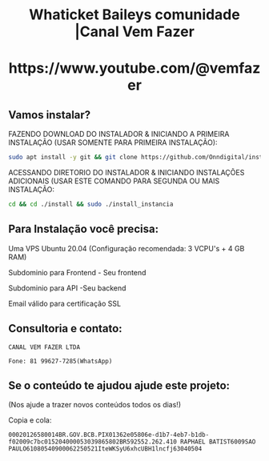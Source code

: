 <h1 align="center">Whaticket Baileys comunidade |Canal Vem Fazer</h1>

<h1 align="center">https://www.youtube.com/@vemfazer</h1>


## Vamos instalar?

FAZENDO DOWNLOAD DO INSTALADOR & INICIANDO A PRIMEIRA INSTALAÇÃO (USAR SOMENTE PARA PRIMEIRA INSTALAÇÃO):

```bash
sudo apt install -y git && git clone https://github.com/Onndigital/instalador-vemfazer install && sudo chmod -R 777 ./install && cd ./install && sudo ./install_primaria
```

ACESSANDO DIRETORIO DO INSTALADOR & INICIANDO INSTALAÇÕES ADICIONAIS (USAR ESTE COMANDO PARA SEGUNDA OU MAIS INSTALAÇÃO:
```bash
cd && cd ./install && sudo ./install_instancia
```


## Para Instalação você precisa:

Uma VPS Ubuntu 20.04 (Configuração recomendada: 3 VCPU's + 4 GB RAM)

Subdominio para Frontend - Seu frontend

Subdominio para API -Seu backend

Email válido para certificação SSL

## Consultoria e contato:

    CANAL VEM FAZER LTDA

    Fone: 81 99627-7285(WhatsApp)


## Se o conteúdo te ajudou ajude este projeto:
(Nos ajude a trazer novos conteúdos todos os dias!)


Copia e cola:

    00020126580014BR.GOV.BCB.PIX01362e05806e-d1b7-4eb7-b1db-f02009c7bc015204000053039865802BR592552.262.410 RAPHAEL BATIST6009SAO PAULO61080540900062250521IteWKSyU6xhcUBH1lncfj63040504



